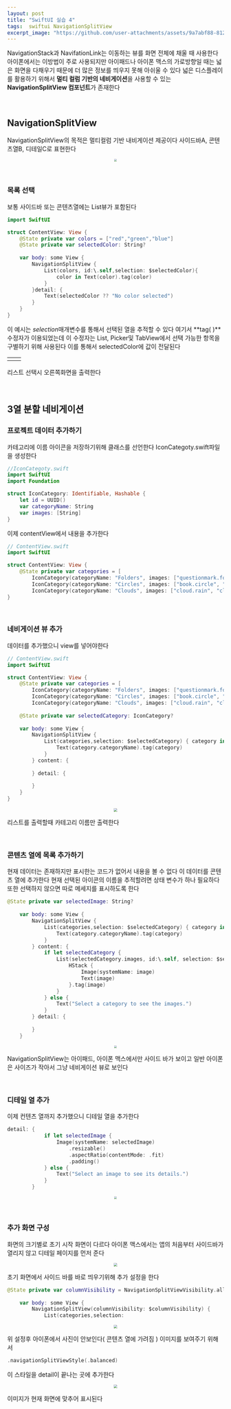 ```yaml
---
layout: post
title: "SwiftUI 실습 4"
tags:  swiftui NavigationSplitView
excerpt_image: "https://github.com/user-attachments/assets/9a7abf88-812e-43cf-bd2c-147dd81104be"
---
```


NavigationStack과 NavifationLink는 이동하는 뷰를 화면 전체에 채울 때 사용한다 아이폰에서는 이방법이 주로 사용되지만 아이패드나 아이폰 맥스의 가로방향일 때는 넓은 화면을 다채우기 때문에 더 많은 정보를 띄우지 못해 아쉬울 수 있다 넓은 디스플레이를 활용하기 위해서 **멀티 컬럼 기반의 네비게이션**을 사용할 수 있는 **NavigationSplitView 컴포넌트**가 존재한다

&nbsp;

## NavigationSplitView

NavigationSplitView의 목적은 멀티컬럼 기반 내비게이션 제공이다 사이드바A, 콘텐츠열B, 디테일C로 표현한다

<center>
<img src="https://github.com/user-attachments/assets/9a7abf88-812e-43cf-bd2c-147dd81104be" style="zoom:40%;">
</center>

&nbsp;

### 목록 선택

보통 사이드바 또는 콘텐츠열에는 List뷰가 포함된다

``` swift
import SwiftUI

struct ContentView: View {
    @State private var colors = ["red","green","blue"]
    @State private var selectedColor: String?
    
    var body: some View {
        NavigationSplitView {
            List(colors, id:\.self,selection: $selectedColor){
                color in Text(color).tag(color)
            }
        }detail: {
            Text(selectedColor ?? "No color selected")
        }
    }
}
```

이 예시는 *selection*매개변수를 통해서 선택된 열을 추적할 수 있다 여기서 **tag( )**수정자가 이용되었는데 이 수정자는 List, Picker및 TabView에서 선택 가능한 항목을 구별하기 위해 사용된다 이를 통해서 selectedColor에 값이 전달된다

<table><td><center><img alt="" src="https://github.com/user-attachments/assets/94569bf2-299e-40c6-a745-a011e8a10673" style="zoom:30%;" /></center></td><td><center><img alt="" src="https://github.com/user-attachments/assets/77c792ab-262c-45f1-a44c-0fa047054948" style="zoom:50%;" /></center></td></table> 

리스트 선택시 오른쪽화면을 출력한다

&nbsp;

## 3열 분할 네비게이션

### 프로젝트 데이터 추가하기

카테고리에 이름 아이콘을 저장하기위해 클래스를 선언한다 IconCategoty.swift파일을 생성한다

``` swift
//IconCategoty.swift
import SwiftUI
import Foundation

struct IconCategory: Identifiable, Hashable {
    let id = UUID()
    var categoryName: String
    var images: [String]
}
```

이제 contentView에서 내용을 추가한다

``` swift
// ContentView.swift
import SwiftUI

struct ContentView: View {
    @State private var categories = [
        IconCategory(categoryName: "Folders", images: ["questionmark.folder.ar", "questionmark.folder", "questionmark.folder.fill.ar", "floder.fill.bage.gear"]),
        IconCategory(categoryName: "Circles", images: ["book.circle", "books.vertical.cicrle", "books.vertical.circle.fill", "book.circle.fill"]),
        IconCategory(categoryName: "Clouds", images: ["cloud.rain", "cloud.drizzle.fill", "cloud.fill"])]
}
```

&nbsp;

### 네비게이션 뷰 추가

데이터를 추가했으니 view를 넣어야한다

``` swift
// ContentView.swift
import SwiftUI

struct ContentView: View {
    @State private var categories = [
        IconCategory(categoryName: "Folders", images: ["questionmark.folder.ar", "questionmark.folder", "questionmark.folder.fill.ar", "floder.fill.bage.gear"]),
        IconCategory(categoryName: "Circles", images: ["book.circle", "books.vertical.cicrle", "books.vertical.circle.fill", "book.circle.fill"]),
        IconCategory(categoryName: "Clouds", images: ["cloud.rain", "cloud.drizzle.fill", "cloud.fill"])]
    
    @State private var selectedCategory: IconCategory?
    
    var body: some View {
        NavigationSplitView {
            List(categories,selection: $selectedCategory) { category in
                Text(category.categoryName).tag(category)
            }
        } content: {
            
        } detail: {
            
        }
    }
}
```

<center>
<img src="https://github.com/user-attachments/assets/cec919ac-2d34-4f31-a55c-74e81be6158b" style="zoom:50%;">
</center>

리스트를 출력할때 카테고리 이름만 출력한다

&nbsp;

### 콘텐츠 열에 목록 추가하기

현재 데이터는 존재하지만 표시한는 코드가 없어서 내용을 볼 수 없다 이 데이터를 콘텐츠 열에 추가한다 현재 선택된 아이콘의 이름을 추적할려면 상태 변수가 하나 필요하다 또한 선택하지 않으면 따로 메세지를 표시하도록 한다

``` swift
@State private var selectedImage: String?
    
    var body: some View {
        NavigationSplitView {
            List(categories,selection: $selectedCategory) { category in
                Text(category.categoryName).tag(category)
            }
        } content: {
            if let selectedCategory {
                List(selectedCategory.images, id:\.self, selection: $selectedImage) { image in
                    HStack {
                        Image(systemName: image)
                        Text(image)
                    }.tag(image)
                }
            } else {
                Text("Select a category to see the images.")
            }
        } detail: {
            
        }
    }
```

<center>
<img src="https://github.com/user-attachments/assets/8b03f495-3703-4e82-9f52-02a4c30feae7" style="zoom:40%;">
</center>

NavigationSplitView는 아이패드, 아이폰 맥스에서만 사이드 바가 보이고 일반 아이폰은 사이즈가 작아서 그냥 네비게이션 뷰로 보인다

&nbsp;

### 디테일 열 추가

이제 컨텐츠 열까지 추가했으니 디테일 열을 추가한다

 ``` swift
 detail: {
             if let selectedImage {
                 Image(systemName: selectedImage)
                     .resizable()
                     .aspectRatio(contentMode: .fit)
                     .padding()
             } else {
                 Text("Select an image to see its details.")
             }
         }
 ```

<center>
<img src="https://github.com/user-attachments/assets/fcf1d3c0-cb17-4805-a17e-2a21efe5319a" style="zoom:40%;">
</center>

&nbsp;

### 추가 화면 구성

화면의 크기별로 초기 시작 화면이 다르다  아이폰 맥스에서는 앱의 처음부터 사이드바가 열리지 않고 디테일 페이지를 먼저 준다

<center>
<img src="https://github.com/user-attachments/assets/f6e30e51-5e3f-45a5-8012-39d8b3ba3147" style="zoom:50%;">
</center>

초기 화면에서 사이드 바를 바로 띄우기위해 추가 설정을 한다

``` swift
@State private var columnVisibility = NavigationSplitViewVisibility.all
    
    var body: some View {
        NavigationSplitView(columnVisibility: $columnVisibility) {
            List(categories,selection:
```

<center>
<img src="https://github.com/user-attachments/assets/7f17694a-3691-49ba-bfbd-9d896a0e6ca2" style="zoom:50%;">
</center>

위 설정후 아이폰에서 사진이 안보인다( 콘텐츠 열에 가려짐 ) 이미지를 보여주기 위해서  

``` swift
.navigationSplitViewStyle(.balanced) 
```

이 스타일을 detail이 끝나는 곳에 추가한다

<center>
<img src="https://github.com/user-attachments/assets/3cc6b4af-78f0-4da2-905d-d9a7a0dc1ffa" style="zoom:50%;">
</center>

이미지가 현재 화면에 맞추어 표시된다
